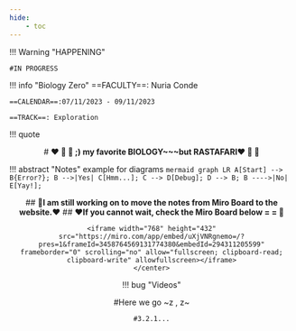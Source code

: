```yaml
---
hide:
    - toc
---
```


!!! Warning "HAPPENING"  
    
    #IN PROGRESS
    
!!! info "Biology Zero"
    ==FACULTY==: Nuria Conde

    ==CALENDAR==:07/11/2023 - 09/11/2023

    ==TRACK==: Exploration

!!! quote
    <center>
    # **:heart: :yellow_heart: :green_heart: ;) my favorite BIOLOGY~~~but RASTAFARI:heart: :yellow_heart: :green_heart:**
    </center>

!!! abstract "Notes"
    example for diagrams
    ``` mermaid
    graph LR
    A[Start] --> B{Error?};
    B -->|Yes| C[Hmm...];
    C --> D[Debug];
    D --> B;
    B ---->|No| E[Yay!];
    ```
    <center>
    ## **:robot:I am still working on to move the notes from Miro Board to the website.:heart:**
    ## **:heart:If you cannot wait, check the Miro Board below = =	:robot:**

    <iframe width="768" height="432" src="https://miro.com/app/embed/uXjVNRgnemo=/?pres=1&frameId=3458764569131774380&embedId=294311205599" frameborder="0" scrolling="no" allow="fullscreen; clipboard-read; clipboard-write" allowfullscreen></iframe>
    </center>

!!! bug "Videos"
     <center>#Here we go ~z , z~
    
    #3.2.1...

